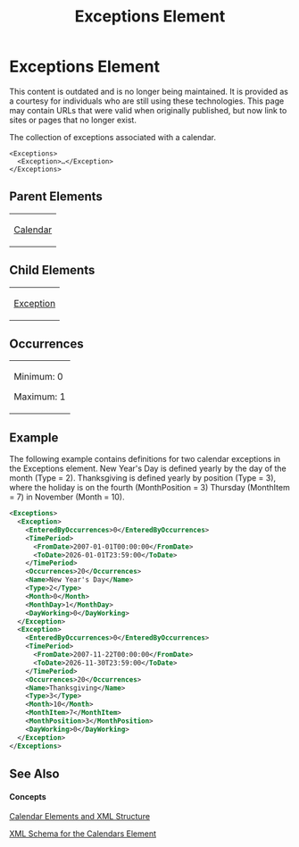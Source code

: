 ﻿---
title: Exceptions Element
TOCTitle: Exceptions Element
ms:assetid: a0b410df-e930-4b2c-89a2-823e2359f800
ms:mtpsurl: https://msdn.microsoft.com/en-us/library/Bb968618(v=office.12)
ms:contentKeyID: 13188309
ms.date: 05/05/2014
mtps_version: v=office.12
f1_keywords:
- Exceptions element
dev_langs:
- xml
---

# Exceptions Element

This content is outdated and is no longer being maintained. It is provided as a courtesy for individuals who are still using these technologies. This page may contain URLs that were valid when originally published, but now link to sites or pages that no longer exist.

The collection of exceptions associated with a calendar.

    <Exceptions>
      <Exception>…</Exception>
    </Exceptions>

## Parent Elements

<table>
<colgroup>
<col style="width: 100%" />
</colgroup>
<tbody>
<tr class="odd">
<td><p><a href="bb968481(v=office.12).md">Calendar</a></p></td>
</tr>
</tbody>
</table>

## Child Elements

<table>
<colgroup>
<col style="width: 100%" />
</colgroup>
<tbody>
<tr class="odd">
<td><p><a href="bb968492(v=office.12).md">Exception</a></p></td>
</tr>
</tbody>
</table>

## Occurrences

<table>
<colgroup>
<col style="width: 100%" />
</colgroup>
<tbody>
<tr class="odd">
<td><p>Minimum: 0</p>
<p>Maximum: 1</p></td>
</tr>
</tbody>
</table>

## Example

The following example contains definitions for two calendar exceptions in the Exceptions element. New Year's Day is defined yearly by the day of the month (Type = 2). Thanksgiving is defined yearly by position (Type = 3), where the holiday is on the fourth (MonthPosition = 3) Thursday (MonthItem = 7) in November (Month = 10).

``` xml
<Exceptions>
  <Exception>
    <EnteredByOccurrences>0</EnteredByOccurrences>
    <TimePeriod>
      <FromDate>2007-01-01T00:00:00</FromDate>
      <ToDate>2026-01-01T23:59:00</ToDate>
    </TimePeriod>
    <Occurrences>20</Occurrences>
    <Name>New Year's Day</Name>
    <Type>2</Type>
    <Month>0</Month>
    <MonthDay>1</MonthDay>
    <DayWorking>0</DayWorking>
  </Exception>
  <Exception>
    <EnteredByOccurrences>0</EnteredByOccurrences>
    <TimePeriod>
      <FromDate>2007-11-22T00:00:00</FromDate>
      <ToDate>2026-11-30T23:59:00</ToDate>
    </TimePeriod>
    <Occurrences>20</Occurrences>
    <Name>Thanksgiving</Name>
    <Type>3</Type>
    <Month>10</Month>
    <MonthItem>7</MonthItem>
    <MonthPosition>3</MonthPosition>
    <DayWorking>0</DayWorking>
  </Exception>
</Exceptions>
```

## See Also

#### Concepts

[Calendar Elements and XML Structure](bb968563\(v=office.12\).md)

[XML Schema for the Calendars Element](bb968557\(v=office.12\).md)

